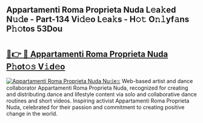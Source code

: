 ## Appartamenti Roma Proprieta Nuda L𝚎a𝚔ed N𝚞𝚍e - Part-134 Vi𝚍𝚎o L𝚎a𝚔s - H𝚘𝚝 O𝚗𝚕yf𝚊ns P𝚑𝚘tos 53Dou

# <h2><a href="http://kfa7dn.oniu.top/?m=Appartamenti+Roma+Proprieta+Nuda">🔗👉 🔴 Appartamenti Roma Proprieta Nuda P𝚑ot𝚘𝚜 V𝚒d𝚎o</a></h2>

[![Appartamenti Roma Proprieta Nuda Nu𝚍e𝚜](https://i.imgur.com/0qMVB7G.gif)](http://kfa7dn.oniu.top/?m=Appartamenti+Roma+Proprieta+Nuda)
Web-based artist and dance collaborator Appartamenti Roma Proprieta Nuda, recognized for creating and distributing dance and lifestyle content via solo and collaborative dance routines and short videos. Inspiring activist Appartamenti Roma Proprieta Nuda, celebrated for their passion and commitment to creating positive change in the world.  
